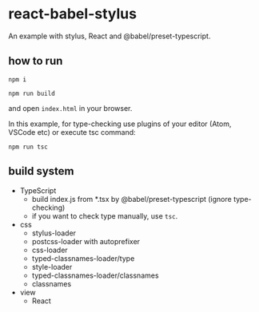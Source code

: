 # react-babel-stylus

An example with stylus, React and @babel/preset-typescript.

## how to run

```
npm i

npm run build
```

and open `index.html` in your browser.

In this example, for type-checking use plugins of your editor (Atom, VSCode etc) or execute tsc command:

```
npm run tsc
```

## build system

- TypeScript
  - build index.js from *.tsx by @babel/preset-typescript (ignore type-checking)
  - if you want to check type manually, use `tsc`.
- css
  - stylus-loader
  - postcss-loader with autoprefixer
  - css-loader
  - typed-classnames-loader/type
  - style-loader
  - typed-classnames-loader/classnames
  - classnames
- view
  - React
